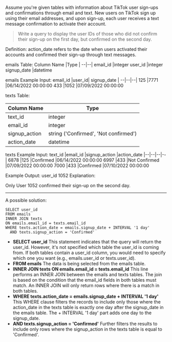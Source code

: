 Assume you're given tables with information about TikTok user sign-ups and confirmations through email and text. New users on TikTok sign up using their email addresses, and upon sign-up, each user receives a text message confirmation to activate their account.

> Write a query to display the user IDs of those who did not confirm their sign-up on the first day, but confirmed on the second day.

Definition:
action_date refers to the date when users activated their accounts and confirmed their sign-up through text messages.

emails Table:
Column Name	|Type
| --|--|
email_id	|integer
user_id	|integer
signup_date	|datetime


emails Example Input:
email_id	|user_id|	signup_date
| --|--|--|
125	|7771	|06/14/2022 00:00:00
433	|1052	|07/09/2022 00:00:00


texts Table:

Column Name	|Type
| --|--|
text_id	|integer
email_id	|integer
signup_action	|string ('Confirmed', 'Not confirmed')
action_date	|datetime

texts Example Input:
text_id	|email_id	|signup_action	|action_date
|--|--|--|--|
6878	|125	|Confirmed	|06/14/2022 00:00:00
6997	|433	|Not Confirmed	|07/09/2022 00:00:00
7000	|433	|Confirmed	|07/10/2022 00:00:00

Example Output:
user_id
1052
Explanation:

Only User 1052 confirmed their sign-up on the second day.

***

A possible solution:
```
SELECT user_id 
FROM emails
INNER JOIN texts
ON emails.email_id = texts.email_id
WHERE texts.action_date = emails.signup_date + INTERVAL '1 day'
  AND texts.signup_action = 'Confirmed'
```

* **SELECT user_id**
This statement indicates that the query will return the user_id. However, it's not specified which table the user_id is coming from. If both tables contain a user_id column, you would need to specify which one you want (e.g., emails.user_id or texts.user_id).
* **FROM emails**
The data is being selected from the emails table.
* **INNER JOIN texts ON emails.email_id = texts.email_id**
This line performs an INNER JOIN between the emails and texts tables. The join is based on the condition that the email_id fields in both tables must match. An INNER JOIN will only return rows where there is a match in both tables.
* **WHERE texts.action_date = emails.signup_date + INTERVAL '1 day'**
This WHERE clause filters the records to include only those where the action_date in the texts table is exactly one day after the signup_date in the emails table. The + INTERVAL '1 day' part adds one day to the signup_date.
* **AND texts.signup_action = 'Confirmed'**
Further filters the results to include only rows where the signup_action in the texts table is equal to 'Confirmed'.